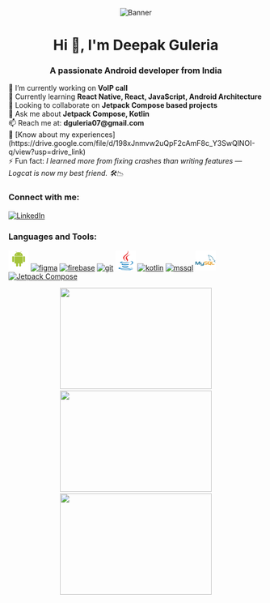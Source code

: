 <!-- BANNER with reduced height -->
<p align="center">
  <img src="https://1.bp.blogspot.com/-7A4WynwLsMw/XbBpCXG8fHI/AAAAAAAAMt4/uOa1bpLskYgrwGbllhSu2SDj_Mig8SXJQCLcBGAsYHQ/s1600/2000_600px.gif" 
       alt="Banner"
       width="100%" 
       height="150" />
</p>

<!-- HEADER -->
<h1 align="center">Hi 👋, I'm Deepak Guleria</h1>
<h3 align="center">A passionate Android developer from India</h3>


<!-- BIO -->
<p>
🔭 I’m currently working on <strong>VoIP call</strong><br>
🌱 Currently learning <strong>React Native, React, JavaScript, Android Architecture</strong><br>
👯 Looking to collaborate on <strong>Jetpack Compose based projects</strong><br>
💬 Ask me about <strong>Jetpack Compose, Kotlin</strong><br>
📫 Reach me at: <strong>dguleria07@gmail.com</strong><br>
📄 [Know about my experiences](https://drive.google.com/file/d/198xJnmvw2uQpF2cAmF8c_Y3SwQlNOI-q/view?usp=drive_link)<br>
⚡ Fun fact: <em>I learned more from fixing crashes than writing features — Logcat is now my best friend. 🛠️📉</em>
</p>

<!-- CONNECT -->
<h3 align="left">Connect with me:</h3>
<p align="left">
  <a href="https://www.linkedin.com/in/deepak-guleria-341392354/" target="blank">
    <img align="center" src="https://raw.githubusercontent.com/rahuldkjain/github-profile-readme-generator/master/src/images/icons/Social/linked-in-alt.svg" alt="LinkedIn" height="30" width="40" />
  </a>
</p>

<!-- TOOLS -->
<h3 align="left">Languages and Tools:</h3>
<p align="left"> 
  <a href="https://developer.android.com" target="_blank"><img src="https://raw.githubusercontent.com/devicons/devicon/master/icons/android/android-original-wordmark.svg" alt="android" width="40" height="40"/></a> 
  <a href="https://www.figma.com/" target="_blank"><img src="https://www.vectorlogo.zone/logos/figma/figma-icon.svg" alt="figma" width="40" height="40"/></a> 
  <a href="https://firebase.google.com/" target="_blank"><img src="https://www.vectorlogo.zone/logos/firebase/firebase-icon.svg" alt="firebase" width="40" height="40"/></a> 
  <a href="https://git-scm.com/" target="_blank"><img src="https://www.vectorlogo.zone/logos/git-scm/git-scm-icon.svg" alt="git" width="40" height="40"/></a> 
  <a href="https://www.java.com" target="_blank"><img src="https://raw.githubusercontent.com/devicons/devicon/master/icons/java/java-original.svg" alt="java" width="40" height="40"/></a> 
  <a href="https://kotlinlang.org" target="_blank"><img src="https://www.vectorlogo.zone/logos/kotlinlang/kotlinlang-icon.svg" alt="kotlin" width="40" height="40"/></a> 
  <a href="https://www.microsoft.com/en-us/sql-server" target="_blank"><img src="https://www.svgrepo.com/show/303229/microsoft-sql-server-logo.svg" alt="mssql" width="40" height="40"/></a> 
  <a href="https://www.mysql.com/" target="_blank"><img src="https://raw.githubusercontent.com/devicons/devicon/master/icons/mysql/mysql-original-wordmark.svg" alt="mysql" width="40" height="40"/></a> 
  <a href="https://developer.android.com/jetpack/compose" target="_blank"><img src="https://blog.stylingandroid.com/wp-content/uploads/2021/05/jetpack-compose-icon_RGB.png" alt="Jetpack Compose" width="40" height="40"/></a>
</p>

<!-- STATS with reduced vertical gap and equal height -->
<p align="center">
  <img src="https://github-readme-stats.vercel.app/api/top-langs?username=deepakguleria768&show_icons=true&locale=en&layout=compact" width="300" height="200" />
  <img src="https://github-readme-stats.vercel.app/api?username=deepakguleria768&show_icons=true&locale=en" width="300" height="200" />
  <img src="https://github-readme-streak-stats.herokuapp.com/?user=deepakguleria768" width="300" height="200" />
</p>
